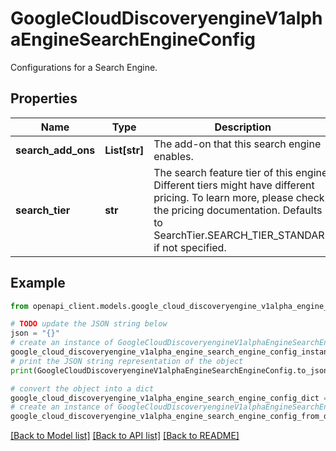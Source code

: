 # GoogleCloudDiscoveryengineV1alphaEngineSearchEngineConfig

Configurations for a Search Engine.

## Properties

Name | Type | Description | Notes
------------ | ------------- | ------------- | -------------
**search_add_ons** | **List[str]** | The add-on that this search engine enables. | [optional] 
**search_tier** | **str** | The search feature tier of this engine. Different tiers might have different pricing. To learn more, please check the pricing documentation. Defaults to SearchTier.SEARCH_TIER_STANDARD if not specified. | [optional] 

## Example

```python
from openapi_client.models.google_cloud_discoveryengine_v1alpha_engine_search_engine_config import GoogleCloudDiscoveryengineV1alphaEngineSearchEngineConfig

# TODO update the JSON string below
json = "{}"
# create an instance of GoogleCloudDiscoveryengineV1alphaEngineSearchEngineConfig from a JSON string
google_cloud_discoveryengine_v1alpha_engine_search_engine_config_instance = GoogleCloudDiscoveryengineV1alphaEngineSearchEngineConfig.from_json(json)
# print the JSON string representation of the object
print(GoogleCloudDiscoveryengineV1alphaEngineSearchEngineConfig.to_json())

# convert the object into a dict
google_cloud_discoveryengine_v1alpha_engine_search_engine_config_dict = google_cloud_discoveryengine_v1alpha_engine_search_engine_config_instance.to_dict()
# create an instance of GoogleCloudDiscoveryengineV1alphaEngineSearchEngineConfig from a dict
google_cloud_discoveryengine_v1alpha_engine_search_engine_config_from_dict = GoogleCloudDiscoveryengineV1alphaEngineSearchEngineConfig.from_dict(google_cloud_discoveryengine_v1alpha_engine_search_engine_config_dict)
```
[[Back to Model list]](../README.md#documentation-for-models) [[Back to API list]](../README.md#documentation-for-api-endpoints) [[Back to README]](../README.md)


